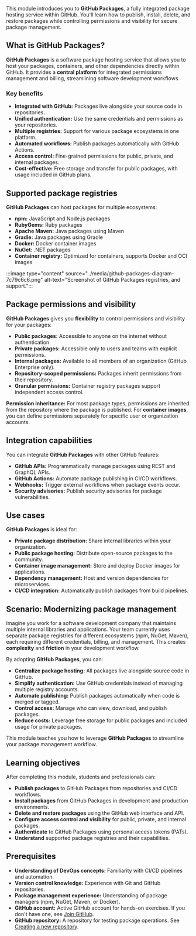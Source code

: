 This module introduces you to **GitHub Packages**, a fully integrated package hosting service within GitHub. You'll learn how to publish, install, delete, and restore packages while controlling permissions and visibility for secure package management.

## What is GitHub Packages?

**GitHub Packages** is a software package hosting service that allows you to host your packages, containers, and other dependencies directly within GitHub. It provides a **central platform** for integrated permissions management and billing, streamlining software development workflows.

### Key benefits

- **Integrated with GitHub:** Packages live alongside your source code in repositories.
- **Unified authentication:** Use the same credentials and permissions as your repositories.
- **Multiple registries:** Support for various package ecosystems in one platform.
- **Automated workflows:** Publish packages automatically with GitHub Actions.
- **Access control:** Fine-grained permissions for public, private, and internal packages.
- **Cost-effective:** Free storage and transfer for public packages, with usage included in GitHub plans.

## Supported package registries

**GitHub Packages** can host packages for multiple ecosystems:

- **npm:** JavaScript and Node.js packages
- **RubyGems:** Ruby packages
- **Apache Maven:** Java packages using Maven
- **Gradle:** Java packages using Gradle
- **Docker:** Docker container images
- **NuGet:** .NET packages
- **Container registry:** Optimized for containers, supports Docker and OCI images

:::image type="content" source="../media/github-packages-diagram-7c79c6c6.png" alt-text="Screenshot of GitHub Packages registries, and support.":::

## Package permissions and visibility

**GitHub Packages** gives you **flexibility** to control permissions and visibility for your packages:

- **Public packages:** Accessible to anyone on the internet without authentication.
- **Private packages:** Accessible only to users and teams with explicit permissions.
- **Internal packages:** Available to all members of an organization (GitHub Enterprise only).
- **Repository-scoped permissions:** Packages inherit permissions from their repository.
- **Granular permissions:** Container registry packages support independent access control.

**Permission inheritance:** For most package types, permissions are inherited from the repository where the package is published. For **container images**, you can define permissions separately for specific user or organization accounts.

## Integration capabilities

You can integrate **GitHub Packages** with other GitHub features:

- **GitHub APIs:** Programmatically manage packages using REST and GraphQL APIs.
- **GitHub Actions:** Automate package publishing in CI/CD workflows.
- **Webhooks:** Trigger external workflows when package events occur.
- **Security advisories:** Publish security advisories for package vulnerabilities.

## Use cases

**GitHub Packages** is ideal for:

- **Private package distribution:** Share internal libraries within your organization.
- **Public package hosting:** Distribute open-source packages to the community.
- **Container image management:** Store and deploy Docker images for applications.
- **Dependency management:** Host and version dependencies for microservices.
- **CI/CD integration:** Automatically publish packages from build pipelines.

## Scenario: Modernizing package management

Imagine you work for a software development company that maintains multiple internal libraries and applications. Your team currently uses separate package registries for different ecosystems (npm, NuGet, Maven), each requiring different credentials, billing, and management. This creates **complexity** and **friction** in your development workflow.

By adopting **GitHub Packages**, you can:

- **Centralize package hosting:** All packages live alongside source code in GitHub.
- **Simplify authentication:** Use GitHub credentials instead of managing multiple registry accounts.
- **Automate publishing:** Publish packages automatically when code is merged or tagged.
- **Control access:** Manage who can view, download, and publish packages.
- **Reduce costs:** Leverage free storage for public packages and included usage for private packages.

This module teaches you how to leverage **GitHub Packages** to streamline your package management workflow.

## Learning objectives

After completing this module, students and professionals can:

- **Publish packages** to GitHub Packages from repositories and CI/CD workflows.
- **Install packages** from GitHub Packages in development and production environments.
- **Delete and restore packages** using the GitHub web interface and API.
- **Configure access control and visibility** for public, private, and internal packages.
- **Authenticate** to GitHub Packages using personal access tokens (PATs).
- **Understand** supported package registries and their capabilities.

## Prerequisites

- **Understanding of DevOps concepts:** Familiarity with CI/CD pipelines and automation.
- **Version control knowledge:** Experience with Git and GitHub repositories.
- **Package management experience:** Understanding of package managers (npm, NuGet, Maven, or Docker).
- **GitHub account:** Active GitHub account for hands-on exercises. If you don't have one, see [Join GitHub](https://github.com/signup).
- **GitHub repository:** A repository for testing package operations. See [Creating a new repository](https://docs.github.com/repositories/creating-and-managing-repositories/creating-a-new-repository).
